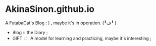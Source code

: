 # AkinaSinon.github.io
A FutabaCat's Blog : ) , maybe it's in operation. (╹ڡ╹ )
- Blog :: the Diary ;
- GIFT :： A model for learning and practicing, maybe it's interesting ;
